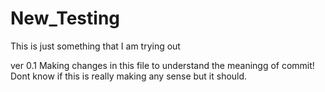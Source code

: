 # New_Testing
This is just something that I am trying out

ver 0.1
Making changes in this file to understand the meaningg of commit! Dont know if this is really making any sense but it should. 
